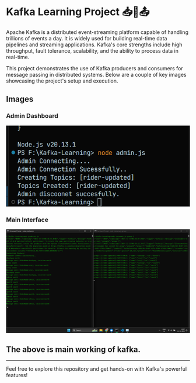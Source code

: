 # Kafka Learning Project  📥🔗📤

Apache Kafka is a distributed event-streaming platform capable of handling trillions of events a day. It is widely used for building real-time data pipelines and streaming applications. Kafka's core strengths include high throughput, fault tolerance, scalability, and the ability to process data in real-time.

This project demonstrates the use of Kafka producers and consumers for message passing in distributed systems. Below are a couple of key images showcasing the project's setup and execution.

## Images

### Admin Dashboard
![Admin Dashboard](./images/admin.png)


### Main Interface
![Main Interface](./images/main.png)

## The above is main working of kafka.

---
Feel free to explore this repository and get hands-on with Kafka's powerful features!
